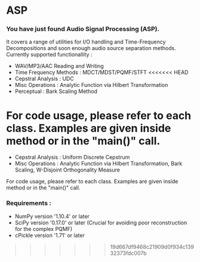 # ASP

### You have just found Audio Signal Processing (ASP).
It covers a range of utilities for I/O handling and Time-Frequency Decompositions and soon enough audio source separation methods.
Currently supported functionallity :
- WAV/MP3/AAC Reading and Writing
- Time Frequency Methods : MDCT/MDST/PQMF/STFT
<<<<<<< HEAD
- Cepstral Analysis : UDC
- Misc Operations : Analytic Function via Hilbert Transformation
- Perceptual : Bark Scaling Method

For code usage, please refer to each class. Examples are given inside method or in the "main()" call.
=======
- Cepstral Analysis : Uniform Discrete Cepstrum
- Misc Operations : Analytic Function via Hilbert Transformation, Bark Scaling, W-Disjoint Orthogonality Measure

For code usage, please refer to each class. Examples are given inside method or in the "main()" call.

### Requirements :
- NumPy version   '1.10.4' or later
- SciPy version   '0.17.0' or later (Crucial for avoiding poor reconstruction for the complex PQMF)
- cPickle version '1.71' or later
>>>>>>> 19d667df9468c21909d0f934c13932373fdc007b
